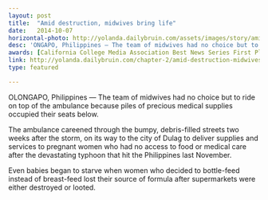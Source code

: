 ```yaml
---
layout: post
title:  "Amid destruction, midwives bring life"
date:   2014-10-07
horizontal-photo: http://yolanda.dailybruin.com/assets/images/story/amid-destruction-midwives-bring-life-1.jpg
desc: 'ONGAPO, Philippines — The team of midwives had no choice but to ride on top of the ambulance because piles of precious medical supplies occupied their seats below.'
awards: [California College Media Association Best News Series First Place]
link: http://yolanda.dailybruin.com/chapter-2/amid-destruction-midwives-bring-life/
type: featured

---
```

OLONGAPO, Philippines — The team of midwives had no choice but to ride on top of the ambulance because piles of precious medical supplies occupied their seats below.

The ambulance careened through the bumpy, debris-filled streets two weeks after the storm, on its way to the city of Dulag to deliver supplies and services to pregnant women who had no access to food or medical care after the devastating typhoon that hit the Philippines last November.

Even babies began to starve when women who decided to bottle-feed instead of breast-feed lost their source of formula after supermarkets were either destroyed or looted.
